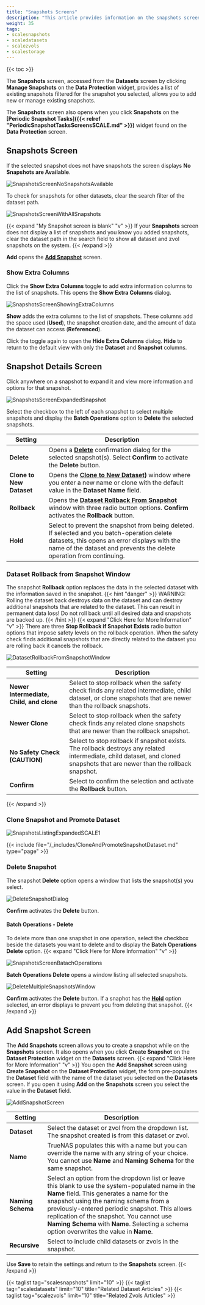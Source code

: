 ```yaml
---
title: "Snapshots Screens"
description: "This article provides information on the snapshots screens, snapshot settings and functions."
weight: 35 
tags:
- scalesnapshots
- scaledatasets
- scalezvols
- scalestorage
---
```


{{< toc >}}

The **Snapshots** screen, accessed from the **Datasets** screen by clicking **Manage Snapshots** on the **Data Protection** widget, provides a list of existing snapshots filtered for the snapshot you selected, allows you to add new or manage existing snapshots. 

The **Snapshots** screen also opens when you click **Snapshots** on the **[Periodic Snapshot Tasks]({{< relref "PeriodicSnapshotTasksScreensSCALE.md" >}})** widget found on the **Data Protection** screen.

## Snapshots Screen

If the selected snapshot does not have snapshots the screen displays **No Snapshots are Available**.

![SnapshotsScreenNoSnapshotsAvailable](/images/SCALE/22.12/SnapshotsScreenNoSnapshotsAvailable.png "Snapshots Screen No Snapshots Available")

To check for snapshots for other datasets, clear the search filter of the dataset path.

![SnapshotsScreenWithAllSnapshots](/images/SCALE/22.12/SnapshotsScreenWithAllSnapshots.png "Snapshots Screen with all Snapshots")

{{< expand "My Snapshot screen is blank" "v" >}}
If your **Snapshots** screen does not display a list of snapshots and you know you added snapshots, clear the dataset path in the search field to show all dataset and zvol snapshots on the system.
{{< /expand >}}

**Add** opens the **[Add Snapshot](#add-snapshot-screen)** screen.

### Show Extra Columns

Click the **Show Extra Columns** toggle to add extra information columns to the list of snapshots. This opens the **Show Extra Columns** dialog.

![SnapshotsScreenShowingExtraColumns](/images/SCALE/22.12/SnapshotsScreenShowingExtraColumns.png "Snapshot Screen Showing Extra Columns")

**Show** adds the extra columns to the list of snapshots. These columns add the space used (**Used**), the snapshot creation date, and the amount of data the dataset can access (**Referenced**).

Click the toggle again to open the **Hide Extra Columns** dialog. **Hide** to return to the default view with only the **Dataset** and **Snapshot** columns.

## Snapshot Details Screen
Click anywhere on a snapshot to expand it and view more information and options for that snapshot. 

![SnapshotsScreenExpandedSnapshot](/images/SCALE/22.12/SnapshotsScreenExpandedSnapshot.png "Expanded Snapshot Screen")

Select the checkbox to the left of each snapshot to select multiple snapshots and display the **Batch Operations** option to **Delete** the selected snapshots.

| Setting | Description |
|---------|-------------|
| **Delete** | Opens a **[Delete](#delete-snapshot)** confirmation dialog for the selected snapshot(s). Select **Confirm** to activate the **Delete** button. |
| **Clone to New Dataset** | Opens the **[Clone to New Dataset](#clone-snapshot))** window where you enter a new name or clone with the default value in the **Dataset Name** field. |
| **Rollback** | Opens the **[Dataset Rollback From Snapshot](#dataset-rollback-from-snapshot-dialog)** window with three radio button options. **Confirm** activates the **Rollback** button. |
| **Hold** | Select to prevent the snapshot from being deleted. If selected and you batch-operation delete datasets, this opens an error displays with the name of the dataset and prevents the delete operation from continuing. |

### Dataset Rollback from Snapshot Window
The snapshot **Rollback** option replaces the data in the selected dataset with the information saved in the snapshot. 
{{< hint "danger" >}}
WARNING: Rolling the dataset back destroys data on the dataset and can destroy additional snapshots that are related to the dataset. 
This can result in permanent data loss!
Do not roll back until all desired data and snapshots are backed up.
{{< /hint >}}
{{< expand "Click Here for More Information" "v" >}}
There are three **Stop Rollback if Snapshot Exists** radio button options that impose safety levels on the rollback operation. 
When the safety check finds additional snapshots that are directly related to the dataset you are rolling back it cancels the rollback.

![DatasetRollbackFromSnapshotWindow](/images/SCALE/22.12/DatasetRollbackFromSnapshotWindow.png "Dataset Rollback from Snapshot")

| Setting | Description |
|---------|-------------|
| **Newer Intermediate, Child, and clone** | Select to stop rollback when the safety check finds any related intermediate, child dataset, or clone snapshots that are newer than the rollback snapshots. |
| **Newer Clone** | Select to stop rollback when the safety check finds any related clone snapshots that are newer than the rollback snapshot. |
| **No Safety Check (CAUTION)** | Select to stop rollback if snapshot exists. The rollback destroys any related intermediate, child dataset, and cloned snapshots that are newer than the rollback snapshot.  |
| **Confirm** | Select to confirm the selection and activate the **Rollback** button. |
{{< /expand >}}

### Clone Snapshot and Promote Dataset

![SnapshotsListingExpandedSCALE1](/images/SCALE/22.12/SnapshotsListingExpandedSCALE1.png "Snapshot Listing") 

{{< include file="/_includes/CloneAndPromoteSnapshotDataset.md" type="page" >}}

### Delete Snapshot
The snapshot **Delete** option opens a window that lists the snapshot(s) you select. 

![DeleteSnapshotDialog](/images/SCALE/22.12/DeleteSnapshotDialog.png "Delete Single Snapshot")

**Confirm** activates the **Delete** button.

#### Batch Operations - Delete
To delete more than one snapshot in one operation, select the checkbox beside the datasets you want to delete and to display the **Batch Operations Delete** option. 
{{< expand "Click Here for More Information" "v" >}}

![SnapshotsScreenBatachOperations](/images/SCALE/22.12/SnapshotsScreenBatachOperations.png "Batch Operations Delete Snapshot")

**Batch Operations Delete** opens a window listing all selected snapshots.

![DeleteMultipleSnapshotsWindow](/images/SCALE/22.12/DeleteMultipleSnapshotsWindow.png "Batch Operations Delete Snapshot Window")

**Confirm** activates the **Delete** button. If a snaphot has the **[Hold](#snapshot-details-screen)** option selected, an error displays to prevent you from deleting that snapshot.
{{< /expand >}}
## Add Snapshot Screen

The **Add Snapshots** screen allows you to create a snapshot while on the **Snapshots** screen. It also opens when you click **Create Snapshot** on the **Dataset Protection** widget on the **Datasets** screen. 
{{< expand "Click Here for More Information" "v" >}}
You open the **Add Snapshot** screen using **Create Snapshot** on the **Dataset Protection** widget, the form pre-populates the **Dataset** field with the name of the dataset you selected on the **Datasets** screen. If you open it using **Add** on the **Snapshots** screen you select the value in the **Dataset** field.

![AddSnapshotScreen](/images/SCALE/22.12/AddSnapshotScreen.png "Add a New Snapshot")

| Setting | Description |
|---------|-------------|
| **Dataset** | Select the dataset or zvol from the dropdown list. The snapshot created is from this dataset or zvol. |
| **Name** | TrueNAS populates this with a name but you can override the name with any string of your choice. You cannot use **Name** and **Naming Schema** for the same snapshot. |
| **Naming Schema** | Select an option from the dropdown list or leave this blank to use the system-populated name in the **Name** field. This generates a name for the snapshot using the naming schema from a previously-entered periodic snapshot. This allows replication of the snapshot. You cannot use **Naming Schema** with **Name**. Selecting a schema option overwrites the value in **Name**. |
| **Recursive** | Select to include child datasets or zvols in the snapshot. |

Use **Save** to retain the settings and return to the **Snapshots** screen. 
{{< /expand >}}

{{< taglist tag="scalesnapshots" limit="10" >}}
{{< taglist tag="scaledatasets" limit="10" title="Related Dataset Articles" >}}
{{< taglist tag="scalezvols" limit="10" title="Related Zvols Articles" >}}
